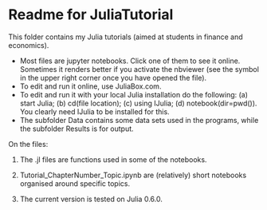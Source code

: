 Readme for JuliaTutorial
========================

This folder contains my Julia tutorials (aimed at students in finance and economics). 

*  Most files are jupyter notebooks. Click one of them to see it online. Sometimes it renders better if you activate the nbviewer (see the symbol in the upper right corner once you have opened the file).
*  To edit and run it online, use JuliaBox.com.
*  To edit and run it with your local Julia installation do the following: (a) start Julia; (b) cd(file location); (c) using IJulia; (d) notebook(dir=pwd()). You clearly need IJulia to be installed for this.
*  The subfolder Data contains some data sets used in the programs, while the subfolder Results is for output.


On the files:

1. The .jl files are functions used in some of the notebooks.

2. Tutorial_ChapterNumber_Topic.ipynb are (relatively) short notebooks organised around specific topics.

3. The current version is tested on Julia 0.6.0.
